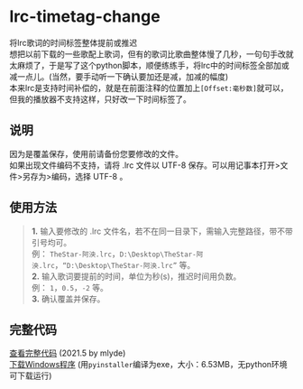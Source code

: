 # lrc-timetag-change  
将lrc歌词的时间标签整体提前或推迟  
想把以前下载的一些歌配上歌词，但有的歌词比歌曲整体慢了几秒，一句句手改就太麻烦了，于是写了这个python脚本，顺便练练手，将lrc中的时间标签全部加或减一点儿。(当然，要手动听一下确认要加还是减，加减的幅度)  
本来lrc是支持时间补偿的，就是在前面注释的位置加上`[Offset:毫秒数]`就可以，但我的播放器不支持这样，只好改一下时间标签了。  
## 说明  
因为是覆盖保存，使用前请备份您要修改的文件。  
如果出现文件编码不支持，请将 .lrc 文件以 UTF-8 保存。可以用记事本打开>文件>另存为>编码，选择 UTF-8 。  
## 使用方法  
> **1.** 输入要修改的 .lrc 文件名，若不在同一目录下，需输入完整路径，带不带引号均可。  
例： `TheStar-阿泱.lrc`，`D:\Desktop\TheStar-阿泱.lrc`，`“D:\Desktop\TheStar-阿泱.lrc”` 等。  
> **2.** 输入歌词要提前的时间，单位为秒(s)，推迟时间用负数。  
例： `1`，`0.5`，`-2` 等。  
> **3.** 确认覆盖并保存。   

## 完整代码  
[查看完整代码](https://github.com/mlyde/lrc-timetag-change/blob/main/lrc-timetag-change.py) (2021.5 by mlyde)  
[下载Windows程序](https://github.com/mlyde/lrc-timetag-change/raw/main/lrc-timetag-change.exe) (用`pyinstaller`编译为exe，大小：6.53MB，无python环境可下载运行)  
